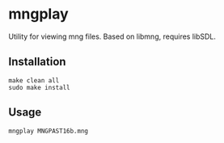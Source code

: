 mngplay
=======

Utility for viewing mng files.
Based on libmng, requires libSDL.

Installation
------------

    make clean all
    sudo make install

Usage
-----

    mngplay MNGPAST16b.mng

